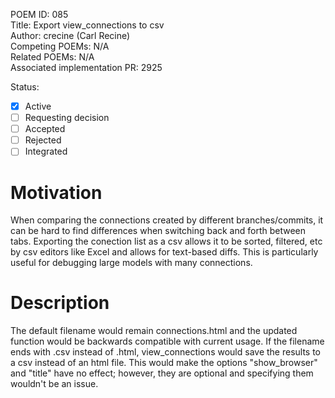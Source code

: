 POEM ID: 085  
Title: Export view_connections to csv   
Author: crecine (Carl Recine)   
Competing POEMs: N/A  
Related POEMs: N/A  
Associated implementation PR: 2925  

Status:

- [x] Active
- [ ] Requesting decision
- [ ] Accepted
- [ ] Rejected
- [ ] Integrated

Motivation
==========

When comparing the connections created by different branches/commits, it can be hard to find differences when switching back and forth between tabs.
Exporting the conection list as a csv allows it to be sorted, filtered, etc by csv editors like Excel and allows for text-based diffs.
This is particularly useful for debugging large models with many connections.

Description
===========

The default filename would remain connections.html and the updated function would be backwards compatible with current usage.
If the filename ends with .csv instead of .html, view_connections would save the results to a csv instead of an html file.
This would make the options "show_browser" and "title" have no effect; however, they are optional and specifying them wouldn't be an issue.
